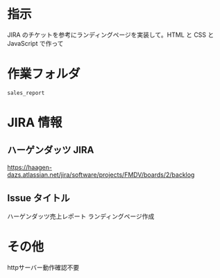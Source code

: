 # 指示
JIRA のチケットを参考にランディングページを実装して。HTML と CSS と JavaScript で作って

# 作業フォルダ

`sales_report`

# JIRA 情報

## ハーゲンダッツ JIRA

https://haagen-dazs.atlassian.net/jira/software/projects/FMDV/boards/2/backlog

## Issue タイトル

ハーゲンダッツ売上レポート ランディングページ作成

# その他
httpサーバー動作確認不要
